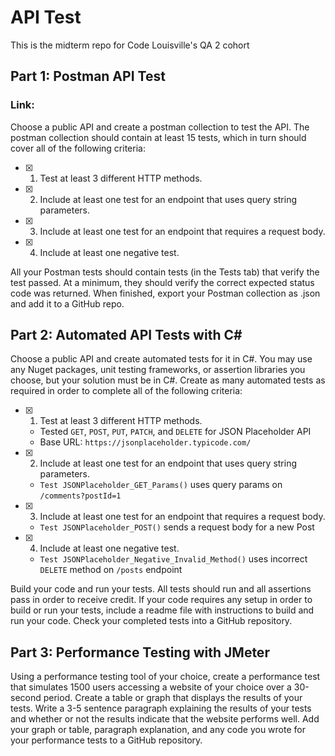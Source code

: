 # API Test

This is the midterm repo for Code Louisville's QA 2 cohort

## Part 1: Postman API Test
### Link: 
Choose a public API and create a postman collection to test the API. The postman collection should contain at least
15 tests, which in turn should cover all of the following criteria:

- [x] 1. Test at least 3 different HTTP methods.
- [x] 2. Include at least one test for an endpoint that uses query string parameters.
- [x] 3. Include at least one test for an endpoint that requires a request body. 
- [x] 4. Include at least one negative test.

All your Postman tests should contain tests (in the Tests tab) that verify the test
passed. At a minimum, they should verify the correct expected status code was
returned. When finished, export your Postman collection as .json and add it to
a GitHub repo.


## Part 2: Automated API Tests with C#

Choose a public API and create automated tests for it in C#. 
You may use any Nuget packages, unit testing frameworks, or assertion libraries you choose, but your solution must be in C#. 
Create as many automated tests as required in order to complete all of the following criteria: 

- [x] 1. Test at least 3 different HTTP methods. 
  - Tested `GET`, `POST`, `PUT`, `PATCH`, and `DELETE` for JSON Placeholder API 
  - Base URL: `https://jsonplaceholder.typicode.com/`
- [x] 2. Include at least one test for an endpoint that uses query string parameters.
  - `Test JSONPlaceholder_GET_Params()` uses query params on `/comments?postId=1`
- [x] 3. Include at least one test for an endpoint that requires a request body.
  - `Test JSONPlaceholder_POST()` sends a request body for a new Post 
- [x] 4. Include at least one negative test.
  - `Test JSONPlaceholder_Negative_Invalid_Method()` uses incorrect `DELETE` method on `/posts` endpoint

Build your code and run your tests. All tests should run and all assertions pass in order to receive credit. 
If your code requires any setup in order to build or run your tests, include a readme file with instructions to build and run your code. 
Check your completed tests into a GitHub repository. 



## Part 3: Performance Testing with JMeter

Using a performance testing tool of your choice, create a performance test that simulates 1500
users accessing a website of your choice over a 30-second period. Create a table or graph that
displays the results of your tests. Write a 3-5 sentence paragraph explaining the results of your
tests and whether or not the results indicate that the website performs well. Add your graph or
table, paragraph explanation, and any code you wrote for your performance tests to a GitHub
repository.